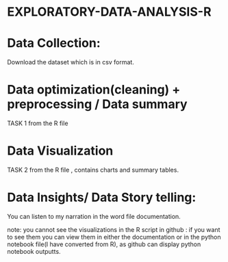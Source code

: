 # EXPLORATORY-DATA-ANALYSIS-R
# Data Collection:
Download the dataset which is in csv format.

# Data optimization(cleaning) + preprocessing / Data summary
TASK 1 from the R file

# Data Visualization
TASK 2 from the R file , contains charts and summary tables. 

# Data Insights/ Data Story telling:
You can listen to my narration in the word file documentation.

note: you cannot see the visualizations in the R script in github : if you want to see them you can view them in either the documentation or in the python notebook file(I have converted from R), as github can display python notebook outputts.
